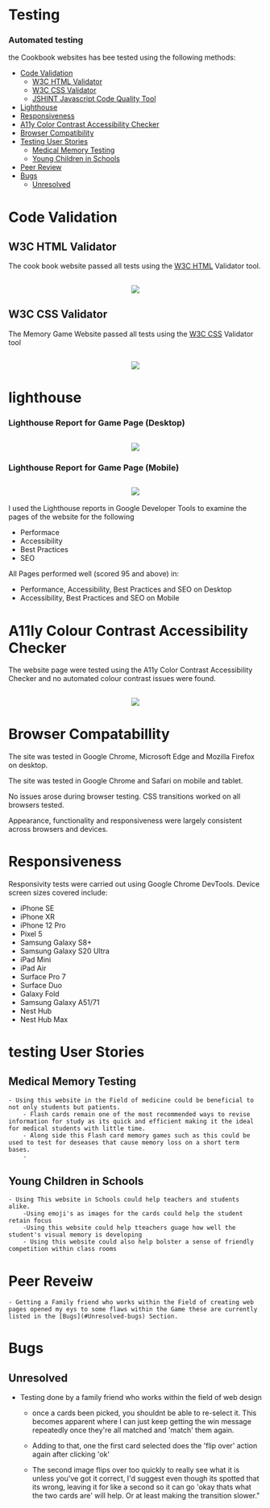 # Testing

### Automated testing
    
the Cookbook websites has bee tested using the following methods:
- [Code Validation](#code-validation)
    - [W3C HTML Validator](#w3c-html-validator) 
    - [W3C CSS Validator](#w3c-css-validator)
    - [JSHINT Javascript Code Quality Tool](#jshint-javascript-code-quality-tool)
- [Lighthouse](#lighthouse)
- [Responsiveness](#responsiveness)
- [A11y Color Contrast Accessibility Checker](#a11y-color-contrast-accessibility-checker)
- [Browser Compatibility](#browser-compatibility)
- [Testing User Stories](#testing-user-stories)
    - [Medical Memory Testing](#medical-memory-testing)
    - [Young Children in Schools](#young-children-in-schools)
- [Peer Review](#peer-review)
- [Bugs](#bugs)
    - [Unresolved](#unresolved)

# Code Validation

## W3C HTML Validator
The cook book website passed all tests using the [W3C HTML](https://validator.w3.org/nu/) Validator tool.

<h2 align="center"><image src="assets/ReadMe/Testing/w3chtmlval.png"></h2>

## W3C CSS Validator
The Memory Game Website passed all tests using the [W3C CSS](https://jigsaw.w3.org/css-validator/) Validator tool


<h2 align="center"><image src="assets/ReadMe/Testing/W3CCSSVAL.PNG"></h2>

# lighthouse

### Lighthouse Report for Game Page (Desktop)

<h2 align="center"><image src="assets/ReadMe/Testing/LighthouseTestDT.PNG"></h2>

### Lighthouse Report for Game Page (Mobile)

<h2 align="center"><image src="assets/ReadMe/Testing/LighthouseTestMB.PNG"></h2>

I used the Lighthouse reports in Google Developer Tools to examine the pages of the website for the following
- Performace
- Accessibility
- Best Practices 
- SEO

All Pages performed well (scored 95 and above) in:
- Performance, Accessibility, Best Practices and SEO on Desktop
- Accessibility, Best Practices and SEO on Mobile


# A11ly Colour Contrast Accessibility Checker 

The website page were tested using the A11y Color Contrast Accessibility Checker and no automated colour contrast issues were found.

<h2 align="center"><image src="assets/ReadMe/Testing/ColourContrastTest.PNG"></h2>

# Browser Compatabillity 

The site was tested in Google Chrome, Microsoft Edge and Mozilla Firefox on desktop.

The site was tested in Google Chrome and Safari on mobile and tablet.

No issues arose during browser testing. CSS transitions worked on all browsers tested. 

Appearance, functionality and responsiveness were largely consistent across browsers and devices.

# Responsiveness

Responsivity tests were carried out using Google Chrome DevTools. Device screen sizes covered include:
- iPhone SE
- iPhone XR
- iPhone 12 Pro
- Pixel 5
- Samsung Galaxy S8+
- Samsung Galaxy S20 Ultra
- iPad Mini
- iPad Air
- Surface Pro 7
- Surface Duo
- Galaxy Fold
- Samsung Galaxy A51/71
- Nest Hub
- Nest Hub Max

# testing User Stories 

## Medical Memory Testing
    - Using this website in the Field of medicine could be beneficial to not only students but patients.
        - Flash cards remain one of the most recommended ways to revise information for study as its quick and efficient making it the ideal for medical students with little time.
        - Along side this Flash card memory games such as this could be used to test for deseases that cause memory loss on a short term bases.
        - 

## Young Children in Schools
    - Using This website in Schools could help teachers and students alike.
        -Using emoji's as images for the cards could help the student retain focus 
        -Using this website could help tteachers guage how well the student's visual memory is developing
        - Using this website could also help bolster a sense of friendly competition within class rooms 

# Peer Reveiw
    
    - Getting a Family friend who works within the Field of creating web pages opened my eys to some flaws within the Game these are currently listed in the [Bugs](#Unresolved-bugs) Section.

# Bugs 

## Unresolved 

- Testing done by a family friend who works within the field of web design 
    - once a cards been picked, you shouldnt be able to re-select it. This becomes apparent where I can just keep getting the win message repeatedly once they're all matched and 'match' them again.
    - Adding to that, one the first card selected does the 'flip over' action again after clicking 'ok'
    
    - The second image flips over too quickly to really see what it is unless you've got it correct, I'd suggest even though its spotted that its wrong, leaving it for like a second so it can go 'okay thats what the two cards are' will help. Or at least making the transition slower."

